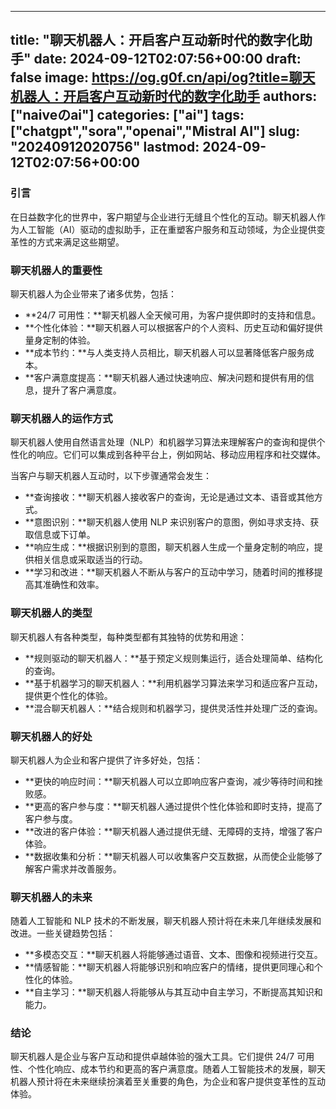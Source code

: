 
---
title: "聊天机器人：开启客户互动新时代的数字化助手"
date: 2024-09-12T02:07:56+00:00
draft: false
image: https://og.g0f.cn/api/og?title=聊天机器人：开启客户互动新时代的数字化助手
authors: ["naiveのai"]
categories: ["ai"]
tags: ["chatgpt","sora","openai","Mistral AI"]
slug: "20240912020756"
lastmod: 2024-09-12T02:07:56+00:00
---
### 引言

在日益数字化的世界中，客户期望与企业进行无缝且个性化的互动。聊天机器人作为人工智能（AI）驱动的虚拟助手，正在重塑客户服务和互动领域，为企业提供变革性的方式来满足这些期望。

### 聊天机器人的重要性

聊天机器人为企业带来了诸多优势，包括：

- **24/7 可用性：**聊天机器人全天候可用，为客户提供即时的支持和信息。
- **个性化体验：**聊天机器人可以根据客户的个人资料、历史互动和偏好提供量身定制的体验。
- **成本节约：**与人类支持人员相比，聊天机器人可以显著降低客户服务成本。
- **客户满意度提高：**聊天机器人通过快速响应、解决问题和提供有用的信息，提升了客户满意度。

### 聊天机器人的运作方式

聊天机器人使用自然语言处理（NLP）和机器学习算法来理解客户的查询和提供个性化的响应。它们可以集成到各种平台上，例如网站、移动应用程序和社交媒体。

当客户与聊天机器人互动时，以下步骤通常会发生：

- **查询接收：**聊天机器人接收客户的查询，无论是通过文本、语音或其他方式。
- **意图识别：**聊天机器人使用 NLP 来识别客户的意图，例如寻求支持、获取信息或下订单。
- **响应生成：**根据识别到的意图，聊天机器人生成一个量身定制的响应，提供相关信息或采取适当的行动。
- **学习和改进：**聊天机器人不断从与客户的互动中学习，随着时间的推移提高其准确性和效率。

### 聊天机器人的类型

聊天机器人有各种类型，每种类型都有其独特的优势和用途：

- **规则驱动的聊天机器人：**基于预定义规则集运行，适合处理简单、结构化的查询。
- **基于机器学习的聊天机器人：**利用机器学习算法来学习和适应客户互动，提供更个性化的体验。
- **混合聊天机器人：**结合规则和机器学习，提供灵活性并处理广泛的查询。

### 聊天机器人的好处

聊天机器人为企业和客户提供了许多好处，包括：

- **更快的响应时间：**聊天机器人可以立即响应客户查询，减少等待时间和挫败感。
- **更高的客户参与度：**聊天机器人通过提供个性化体验和即时支持，提高了客户参与度。
- **改进的客户体验：**聊天机器人通过提供无缝、无障碍的支持，增强了客户体验。
- **数据收集和分析：**聊天机器人可以收集客户交互数据，从而使企业能够了解客户需求并改善服务。

### 聊天机器人的未来

随着人工智能和 NLP 技术的不断发展，聊天机器人预计将在未来几年继续发展和改进。一些关键趋势包括：

- **多模态交互：**聊天机器人将能够通过语音、文本、图像和视频进行交互。
- **情感智能：**聊天机器人将能够识别和响应客户的情绪，提供更同理心和个性化的体验。
- **自主学习：**聊天机器人将能够从与其互动中自主学习，不断提高其知识和能力。

### 结论

聊天机器人是企业与客户互动和提供卓越体验的强大工具。它们提供 24/7 可用性、个性化响应、成本节约和更高的客户满意度。随着人工智能技术的发展，聊天机器人预计将在未来继续扮演着至关重要的角色，为企业和客户提供变革性的互动体验。